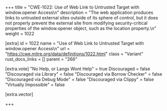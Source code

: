 +++
title = "CWE-1022: Use of Web Link to Untrusted Target with window.opener Access\n"
description = "The web application produces links to untrusted external sites outside of its sphere of control, but it does not properly prevent the external site from modifying security-critical properties of the window.opener object, such as the location property.\n"
weight = 1022

[extra]
id = 1022
name = "Use of Web Link to Untrusted Target with window.opener Access\n"
url = "https://cwe.mitre.org/data/definitions/1022.html"
class = "Variant"
rust_docs_links = []
parent = "266"

[extra.vote]
"No Help, or Langs Wont Help" = true
Discouraged = false
"Discouraged via Library" = false
"Discouraged via Borrow Checker" = false
"Discouraged via Debug Mode" = false
"Discouraged via Clippy" = false
"Virtually Impossible" = false

[extra.vector]

+++